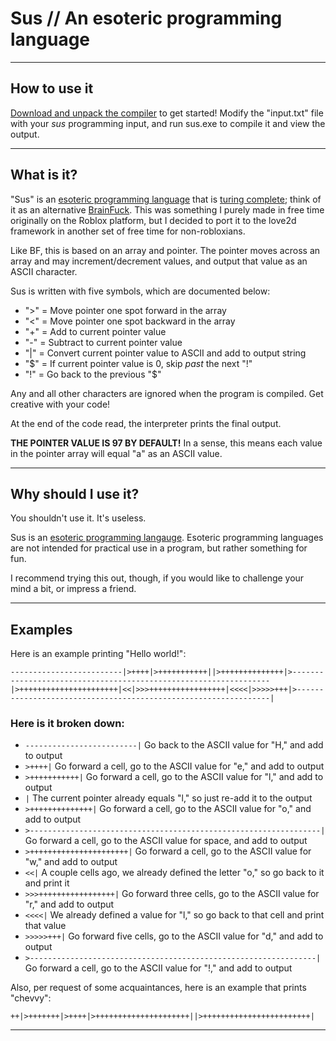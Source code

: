 # Sus // An esoteric programming language

---

## How to use it

[Download and unpack the compiler](https://github.com/iG-Studios/sus/releases) to get started!
Modify the "input.txt" file with your *sus* programming input, and run sus.exe to compile it and view the output.

---

## What is it?
"Sus" is an [esoteric programming language](https://esolangs.org/wiki/Esoteric_programming_language) that is [turing complete](https://en.wikipedia.org/wiki/Turing_completeness); think of it as an alternative [BrainFuck](https://esolangs.org/wiki/Brainfuck). This was something I purely made in free time originally on the Roblox platform, but I decided to port it to the love2d framework in another set of free time for non-robloxians.

Like BF, this is based on an array and pointer. The pointer moves across an array and may increment/decrement values, and output that value as an ASCII character.

Sus is written with five symbols, which are documented below:
* ">" = Move pointer one spot forward in the array
* "<" = Move pointer one spot backward in the array
* "+" = Add to current pointer value
* "-" = Subtract to current pointer value
* "|" = Convert current pointer value to ASCII and add to output string
* "$" = If current pointer value is 0, skip *past* the next "!"
* "!" = Go back to the previous "$"

Any and all other characters are ignored when the program is compiled. Get creative with your code!

At the end of the code read, the interpreter prints the final output.

**THE POINTER VALUE IS 97 BY DEFAULT!** In a sense, this means each value in the pointer array will equal "a" as an ASCII value.

---

## Why should I use it?
You shouldn't use it. It's useless.

Sus is an [esoteric programming langauge](https://esolangs.org/wiki/Esoteric_programming_language). Esoteric programming languages are not intended for practical use in a program, but rather something for fun.

I recommend trying this out, though, if you would like to challenge your mind a bit, or impress a friend.

---

## Examples

Here is an example printing "Hello world!":
```
-------------------------|>++++|>+++++++++++||>++++++++++++++|>-----------------------------------------------------------------|>++++++++++++++++++++++|<<|>>>+++++++++++++++++|<<<<|>>>>>+++|>----------------------------------------------------------------|
```


 ### Here is it broken down:
 
* `-------------------------|` Go back to the ASCII value for "H," and add to output
* `>++++|` Go forward a cell, go to the ASCII value for "e," and add to output
* `>+++++++++++|` Go forward a cell, go to the ASCII value for "l," and add to output
* `|` The current pointer already equals "l," so just re-add it to the output
* `>++++++++++++++|` Go forward a cell, go to the ASCII value for "o," and add to output
* `>-----------------------------------------------------------------|` Go forward a cell, go to the ASCII value for space, and add to output
* `>++++++++++++++++++++++|` Go forward a cell, go to the ASCII value for "w," and add to output
* `<<|` A couple cells ago, we already defined the letter "o," so go back to it and print it
* `>>>+++++++++++++++++|` Go forward three cells, go to the ASCII value for "r," and add to output
* `<<<<|` We already defined a value for "l," so go back to that cell and print that value
* `>>>>>+++|` Go forward five cells, go to the ASCII value for "d," and add to output
* `>----------------------------------------------------------------|` Go forward a cell, go to the ASCII value for "!," and add to output

Also, per request of some acquaintances, here is an example that prints "chevvy":
```
++|>+++++++|>++++|>+++++++++++++++++++++||>++++++++++++++++++++++++|
```

---
